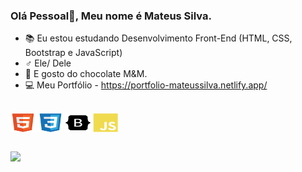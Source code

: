 ### Olá Pessoal👋, Meu nome é Mateus Silva.

- 📚 Eu estou estudando Desenvolvimento Front-End (HTML, CSS, Bootstrap e JavaScript) 
- ♂️ Ele/ Dele
- 🍫 E gosto do chocolate M&M.
- 💻 Meu Portfólio - https://portfolio-mateussilva.netlify.app/

<div style="display: inline_block"><br>
  <img align="center" alt="M4TEU5-HTML" height="30" width="40" src="https://raw.githubusercontent.com/devicons/devicon/master/icons/html5/html5-original.svg">
  <img align="center" alt="M4TEU5-CSS" height="30" width="40" src="https://raw.githubusercontent.com/devicons/devicon/master/icons/css3/css3-original.svg">
  <img align="center" alt="M4TEU5-JS" height="30" width="40" src="https://raw.githubusercontent.com/devicons/devicon/master/icons/bootstrap/bootstrap-plain.svg">
  <img align="center" alt="M4TEU5-JS" height="30" width="40" src="https://raw.githubusercontent.com/devicons/devicon/master/icons/javascript/javascript-plain.svg">
</div>

<br>

<a href="https://www.linkedin.com/in/mateus-silva1/" target="_blank"><img src="https://img.shields.io/badge/-LinkedIn-%230077B5?style=for-the-badge&logo=linkedin&logoColor=white" target="_blank"></a>
